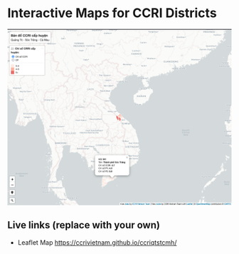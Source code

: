# Interactive Maps for CCRI Districts

![Preview](preview.png)

## Live links (replace with your own)
- Leaflet Map https://ccrivietnam.github.io/ccriqtstcmh/

